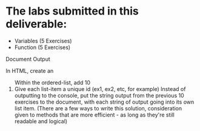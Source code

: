# The labs submitted in this deliverable:

- Variables (5 Exercises)
- Function (5 Exercises)

Document Output

In HTML, create an <code><ol></code> Within the ordered-list, add 10 <code><li></code> Give each list-item a unique id (ex1, ex2, etc, for example) Instead of outputting to the console, put the string output from the previous 10    exercises to the document, with each string of output going into its own list item. (There are a few ways to write this solution, consideration given to methods that are more efficient - as long as they're still readable and logical)
